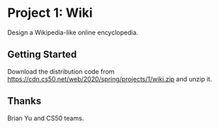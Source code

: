 # Project 1: Wiki

Design a Wikipedia-like online encyclopedia.


## Getting Started
Download the distribution code from https://cdn.cs50.net/web/2020/spring/projects/1/wiki.zip and unzip it.


## Thanks
Brian Yu and CS50 teams.
